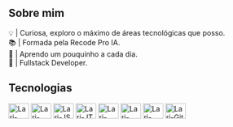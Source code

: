 <h2 align="justify">Sobre mim</h2>
<p>
  💡 | Curiosa, exploro o máximo de áreas tecnológicas que posso.<br>
  📚 | Formada pela Recode Pro IA.<br>
  🌱 | Aprendo um pouquinho a cada dia.<br>
  📌 | Fullstack Developer.
</p>

<div>
  <h2 align="justify">Tecnologias</h2>
  <p align="center">
    <div style="display: inline-block;">
      <img align="center" alt="Lari-HTML" height="30" width="40" src="https://cdn.jsdelivr.net/gh/devicons/devicon@latest/icons/html5/html5-original.svg" />
      <img align="center" alt="Lari-CSS" height="30" width="40" src="https://cdn.jsdelivr.net/gh/devicons/devicon@latest/icons/css3/css3-original.svg" />
      <img align="center" alt="Lari-JS" height="30" width="40" src="https://cdn.jsdelivr.net/gh/devicons/devicon@latest/icons/javascript/javascript-original.svg" />
      <img align="center" alt="Lari-JT" height="30" width="40" src="https://cdn.jsdelivr.net/gh/devicons/devicon@latest/icons/typescript/typescript-original.svg" />
      <img align="center" alt="Lari-React" height="30" width="40" src="https://cdn.jsdelivr.net/gh/devicons/devicon@latest/icons/react/react-original.svg" />
      <img align="center" alt="Lari-Python" height="30" width="40" src="https://cdn.jsdelivr.net/gh/devicons/devicon@latest/icons/python/python-original.svg" />
      <img align="center" alt="Lari-MySQL" height="30" width="40" src="https://cdn.jsdelivr.net/gh/devicons/devicon@latest/icons/mysql/mysql-original.svg" />
      <img align="center" alt="Lari-Git" height="30" width="40" src="https://cdn.jsdelivr.net/gh/devicons/devicon@latest/icons/git/git-original.svg" />
    </div>
  </p>
</div>

